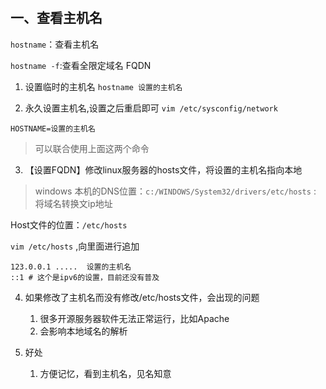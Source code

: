 #

## 一、查看主机名

`hostname`：查看主机名

`hostname -f`:查看全限定域名 FQDN

1. 设置临时的主机名
`hostname 设置的主机名`

2. 永久设置主机名,设置之后重启即可
`vim /etc/sysconfig/network`

```
HOSTNAME=设置的主机名
```

> 可以联合使用上面这两个命令

3. 【设置FQDN】修改linux服务器的hosts文件，将设置的主机名指向本地

> windows 本机的DNS位置：`c:/WINDOWS/System32/drivers/etc/hosts` : 将域名转换文ip地址

Host文件的位置：`/etc/hosts`

`vim /etc/hosts` ,向里面进行追加
```
123.0.0.1 .....  设置的主机名
::1 # 这个是ipv6的设置，目前还没有普及
```

4. 如果修改了主机名而没有修改/etc/hosts文件，会出现的问题
    1. 很多开源服务器软件无法正常运行，比如Apache
    2. 会影响本地域名的解析


5. 好处
    1. 方便记忆，看到主机名，见名知意




















